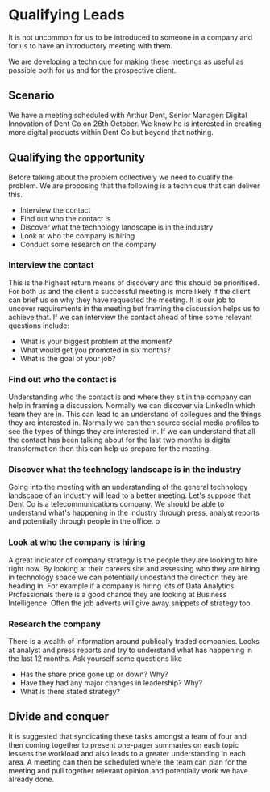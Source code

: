 # Qualifying Leads

It is not uncommon for us to be introduced to someone in a company and for us to have an introductory meeting with them.

We are developing a technique for making these meetings as useful as possible both for us and for the prospective client.

## Scenario

We have a meeting scheduled with Arthur Dent, Senior Manager: Digital Innovation of Dent Co on 26th October. We know he is interested in creating more digital products within Dent Co but beyond that nothing.

## Qualifying the opportunity

Before talking about the problem collectively we need to qualify the problem. We are proposing that the following is a technique that can deliver this.

* Interview the contact
* Find out who the contact is
* Discover what the technology landscape is in the industry
* Look at who the company is hiring
* Conduct some research on the company

### Interview the contact

This is the highest return means of discovery and this should be prioritised. For both us and the client a successful meeting is more likely if the client can brief us on why they have requested the meeting. It is our job to uncover requirements in the meeting but framing the discussion helps us to achieve that. If we can interview the contact ahead of time some relevant questions include:

* What is your biggest problem at the moment?
* What would get you promoted in six months?
* What is the goal of your job?

### Find out who the contact is

Understanding who the contact is and where they sit in the company can help in framing a discussion. Normally we can discover via LinkedIn which team they are in. This can lead to an understand of collegues and the things they are interested in. Normally we can then source social media profiles to see the types of things they are interested in. If we can understand that all the contact has been talking about for the last two months is digital transformation then this can help us prepare for the meeting.

### Discover what the technology landscape is in the industry

Going into the meeting with an understanding of the general technology landscape of an industry will lead to a better meeting. Let's suppose that Dent Co is a telecommunications company. We should be able to understand what's happening in the industry through press, analyst reports and potentially through people in the office. o

### Look at who the company is hiring

A great indicator of company strategy is the people they are looking to hire right now. By looking at their careers site and assessing who they are hiring in technology space we can potentially undestand the direction they are heading in. For example if a company is hiring lots of Data Analytics Professionals there is a good chance they are looking at Business Intelligence. Often the job adverts will give away snippets of strategy too.

### Research the company

There is a wealth of information around publically traded companies. Looks at analyst and press reports and try to understand what has happening in the last 12 months. Ask yourself some questions like

* Has the share price gone up or down? Why?
* Have they had any major changes in leadership? Why?
* What is there stated strategy?

## Divide and conquer

It is suggested that syndicating these tasks amongst a team of four and then coming together to present one-pager summaries on each topic lessens the workload and also leads to a greater understanding in each area. A meeting can then be scheduled where the team can plan for the meeting and pull together relevant opinion and potentially work we have already done. 
